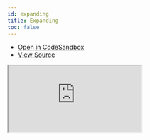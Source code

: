 ```yaml
---
id: expanding
title: Expanding
toc: false
---
```


- [Open in CodeSandbox](https://codesandbox.io/s/github/tannerlinsley/react-table/tree/master/examples/expanding)
- [View Source](https://github.com/tannerlinsley/react-table/tree/master/examples/expanding)

<iframe
  src="https://codesandbox.io/embed/github/tannerlinsley/react-table/tree/master/examples/expanding?autoresize=1&fontsize=14&theme=dark"
  title="tannerlinsley/react-table: expanding"
  sandbox="allow-forms allow-modals allow-popups allow-presentation allow-same-origin allow-scripts"
  style={{
    width: '100%',
    height: '80vh',
    border: '0',
    borderRadius: 8,
    overflow: 'hidden',
    position: 'static',
    zIndex: 0,
  }}
></iframe>
